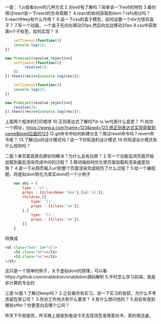 
一面：
1.js或者dom的几种方式
2.对es6有了解吗？简单说一下es6的特性
3.看你用过react说一下react的生命周期？
4.react的如何获取到dom？refs用过吗？
5.react中key有什么作用？
6.说一下css的盒子模型，如何设置一个div为怪异盒子？
7.写一个动画，一个盒子先向右移动20px,然后向左边移动20px
8.css中获取第n个子标签，如何实现？
9.
```javascript
    setTimeout(function(){
    console.log(2);
})

new Promise((resolve,reject)=>{
    setTimeout(function(){
         resolve(3); 
    })
}).then((res)=>{console.log(res)});
```
```javascript
    setTimeout(function(){
    console.log(2);
})

new Promise((resolve,reject)=>{
    resolve(3); 
}).then((res)=>{console.log(res)});
```
上面两个程序的打印顺序
10.正则表达式了解吗?\b \s \w代表什么意思？
11.给你一个网址，https://www.a.com?name=123&pwd=123,用正则表达式实现获取到name和pwd后面的123
12.git命令中如何新建分支？用过reset命令吗？revert命令呢？
13.了解过js的设计模式吗？说一下你知道的设计模式
14.你知道设计模式有什么规则吗？

二面
1.单页面首屏白屏如何解决？为什么会有白屏？
2.写一个功能监测页面开始加载到最后渲染完成中间的过程？
3.移动端如何优化使页面加载和渲染速度加快？
4.说一下从网页输入url到整个页面渲染完成经历了什么过程？
5.给一个编程题，将虚拟dom转化为真实dom的一个小例子
```javascript
    var obj = {
        type : 'ul',
        props : [{className:'box'},{id:'ul'}],
        children:[{
            type: 'li',
            props : [{class:'on'}],
        },{
            type: 'li',
            props : [{class:'on'}],
        }]
    }
```
转换成
```html
<ul class="box" id="ul">
    <li class="on"></li>
    <li class="on"></li>
</ul>
```
这只是一个简单的例子，关于虚拟dom的原理，可以看https://github.com/snabbdom/snabbdom源码解析
5.平时怎么学习前端，我是非计算机专业的

三面 hr面
1.了解过keep吗？
2.之前看你有实习，说一下实习的收获，为什么不考虑留在原公司？
3.你对工作地点有什么要求？
4.有什么想问他的？
5.目前有收到哪些offer？你更意向去哪个公司？

昨天下午刚面完，昨天晚上就收到电话今天去现场签录用意向书，真的很迅速。

